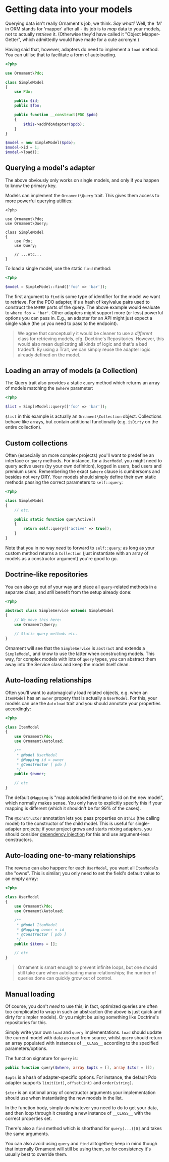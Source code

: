 # Getting data into your models
Querying data isn't really Ornament's job, we think. _Say what?_ Well, the 'M'
in ORM stands for 'mapper' after all - its job is to _map_ data to your models,
not to actually _retrieve_ it. (Otherwise they'd have called it "Object
Mapper-Getter", which admittedly would have made for a cute acronym.)

Having said that, however, adapters do need to implement a `load` method. You
can utilise that to facilitate a form of autoloading.

```php
<?php

use Ornament\Pdo;

class SimpleModel
{
    use Pdo;

    public $id;
    public $foo;

    public function __construct(PDO $pdo)
    {
        $this->addPdoAdapter($pdo);
    }
}

$model = new SimpleModel($pdo);
$model->id = 1;
$model->load();
```

## Querying a model's adapter
The above obviously only works on single models, and only if you happen to know
the primary key.

Models can implement the `Ornament\Query` trait. This gives them access to more
powerful querying utilities:

```
<?php

use Ornament\Pdo;
use Ornament\Query;

class SimpleModel
{
    use Pdo;
    use Query;

    // ...etc...
}
```

To load a single model, use the static `find` method:

```php
<?php

$model = SimpleModel::find(['foo' => 'bar']);
```

The first argument to `find` is some type of identifier for the model we want to
retrieve. For the PDO adapter, it's a hash of key/value pairs used to construct
the `WHERE` parts of the query. The above example would evaluate to 
`where foo = 'bar'`. Other adapters might support more (or less) powerful
options you can pass in. E.g., an adapter for an API might just expect a single
value (the `id` you need to pass to the endpoint).

> We agree that conceptually it would be cleaner to use a _different_ class for
> retrieving models, cfg. Doctrine's Repositories. However, this would also mean
> duplicating all kinds of logic and that's a bad tradeoff. By using a Trait, we
> can simply reuse the adapter logic already defined on the model.

## Loading an array of models (a Collection)
The Query trait also provides a static `query` method which returns an array of
models matching the `$where` parameter:

```php
<?php

$list = SimpleModel::query(['foo' => 'bar']);
```

`$list` in this example is actually an `Ornament\Collection` object. Collections
behave like arrays, but contain additional functionaliy (e.g. `isDirty` on the
entire collection).

## Custom collections
Often (especially on more complex projects) you'll want to predefine an
interface or `query` methods. For instance, for a `UserModel` you might need to
query active users (by your own definition), logged in users, bad users and
premium users. Remembering the exact `$where` clause is cumbersoms and besides
not very DRY. Your models should simply define their own static methods passing
the correct parameters to `self::query`:

```php
<?php

class SimpleModel
{
    // etc.

    public static function queryActive()
    {
        return self::query(['active' => true]);
    }
}
```

Note that you in no way _need_ to forward to `self::query`; as long as your
custom method returns a `Collection` (just instantiate with an array of models
as a constructor argument) you're good to go.

## Doctrine-like repositories
You can also go out of your way and place all `query`-related methods in a
separate class, and _still_ benefit from the setup already done:

```php
<?php

abstract class SimpleService extends SimpleModel
{
    // We move this here:
    use Ornament\Query;

    // Static query methods etc.
}
```

Ornament will see that the `SimpleService` is `abstract` and extends a
`SimpleModel`, and know to use the latter when constructing models. This way,
for complex models with lots of `query` types, you can abstract them away into
the Service class and keep the model itself clean.

## Auto-loading relationships
Often you'll want to automagically load related objects, e.g. when an
`ItemModel` has an `owner` propery that is actually a `UserModel`. For this,
your models can use the `Autoload` trait and you should annotate your properties
accordingly:

```php
<?php

class ItemModel
{
    use Ornament\Pdo;
    use Ornament\Autoload;

    /**
     * @Model UserModel
     * @Mapping id = owner
     * @Constructor [ pdo ]
     */
    public $owner;

    // etc
}
```

The default `@Mapping` is "map autoloaded fieldname to id on the new model",
which normally makes sense. You only have to explicitly specify this if your
mapping is different (which it shouldn't be for 99% of the cases).

The `@Constructor` annotation lets you pass properties on `$this` (the calling
model) to the constructor of the child model. This is useful for single-adapter
projects; if your project grows and starts mixing adapters, you should consider
[dependency injection](http://disclosure.monomelodies.nl) for this and use
argument-less constructors.

## Auto-loading one-to-many relationships
The reverse can also happen: for each `UserModel`, you want all `ItemModel`s
she "owns". This is similar; you only need to set the field's default value to
an empty array:

```php
<?php

class UserModel
{
    use Ornament\Pdo;
    use Ornament\Autoload;

    /**
     * @Model ItemModel
     * @Mapping owner = id
     * @Constructor [ pdo ]
     */
    public $items = [];

    // etc
}
```

> Ornament is smart enough to prevent infinite loops, but one should still take
> care when autoloading many relationships; the number of queries done can
> quickly grow out of control.

## Manual loading
Of course, you don't _need_ to use this; in fact, optimized queries are often
too complicated to wrap in such an abstraction (the above is just quick and
dirty for simpler models). Or you might be using something like Doctrine's
repositories for this.

Simply write your own `load` and `query` implementations. `load` should update
the current model with data as read from source, whilst `query` should return
an array populated with instances of `__CLASS__` according to the specified
parameters/options.

The function signature for `query` is:

```php
public function query($where, array $opts = [], array $ctor = []);
```

`$opts` is a hash of adapter-specific options. For instance, the default Pdo
adapter supports `limit(int)`, `offset(int)` and `order(string)`.

`$ctor` is an optional array of constructor arguments your implementation should
use when instantiating the new models in the list.

In the function body, simply do whatever you need to do to get your data, and
then loop through it creating a new instance of `__CLASS__` with the correct
properties set.

There's also a `find` method which is shorthand for `query(...)[0]` and takes
the same arguments.

You can also avoid using `query` and `find` alltogether; keep in mind though
that internally Ornament will still be using them, so for consistency it's
usually best to override them.

